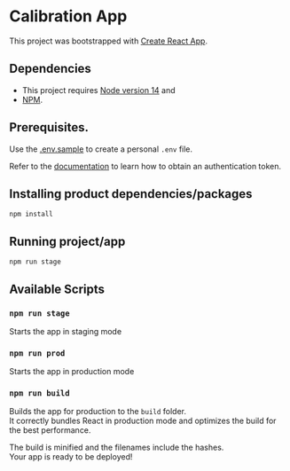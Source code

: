 # Calibration App

This project was bootstrapped with [Create React App](https://github.com/facebook/create-react-app).

## Dependencies

- This project requires [Node version 14](https://nodejs.org/dist/) and
- [NPM](https://docs.npmjs.com/).

## Prerequisites.

Use the [.env.sample](./.env.sample) to create a personal `.env` file.

Refer to the [documentation](https://wiki.airqo.net/#/../api/users?id=login) to learn how to obtain an authentication token.

## Installing product dependencies/packages

```
npm install
```

## Running project/app

```
npm run stage
```

## Available Scripts

### `npm run stage`

Starts the app in staging mode

### `npm run prod`

Starts the app in production mode

### `npm run build`

Builds the app for production to the `build` folder.\
It correctly bundles React in production mode and optimizes the build for the best performance.

The build is minified and the filenames include the hashes.\
Your app is ready to be deployed!
